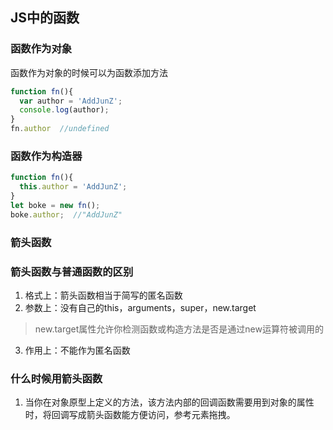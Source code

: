 <!-- JS中的函数.md -->
## JS中的函数
### 函数作为对象
函数作为对象的时候可以为函数添加方法
```js
function fn(){
  var author = 'AddJunZ';
  console.log(author);
}
fn.author  //undefined
```

### 函数作为构造器
```js
function fn(){
  this.author = 'AddJunZ';
}
let boke = new fn();
boke.author;  //"AddJunZ"
```

### 箭头函数

### 箭头函数与普通函数的区别
1. 格式上：箭头函数相当于简写的匿名函数
2. 参数上：没有自己的this，arguments，super，new.target

> new.target属性允许你检测函数或构造方法是否是通过new运算符被调用的

3. 作用上：不能作为匿名函数

### 什么时候用箭头函数
1. 当你在对象原型上定义的方法，该方法内部的回调函数需要用到对象的属性时，将回调写成箭头函数能方便访问，参考元素拖拽。
